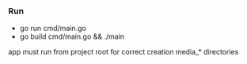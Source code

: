 ### Run

- go run cmd/main.go
- go build cmd/main.go && ./main

app must run from project root for correct creation media_* directories